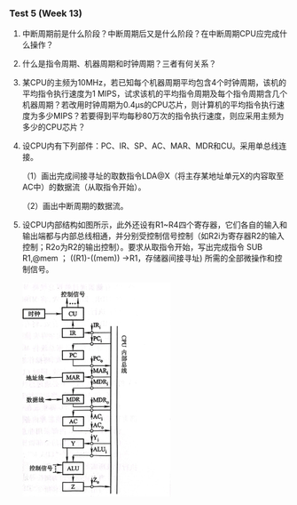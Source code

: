 ### Test 5 (Week 13)

1. 中断周期前是什么阶段？中断周期后又是什么阶段？在中断周期CPU应完成什么操作？







2. 什么是指令周期、机器周期和时钟周期？三者有何关系？







3. 某CPU的主频为10MHz，若已知每个机器周期平均包含4个时钟周期，该机的平均指令执行速度为1 MIPS，试求该机的平均指令周期及每个指令周期含几个机器周期？若改用时钟周期为0.4μs的CPU芯片，则计算机的平均指令执行速度为多少MIPS？若要得到平均每秒80万次的指令执行速度，则应采用主频为多少的CPU芯片？











4. 设CPU内有下列部件：PC、IR、SP、AC、MAR、MDR和CU。采用单总线连接。
   
   （1）画出完成间接寻址的取数指令LDA@X（将主存某地址单元X的内容取至AC中）的数据流（从取指令开始）。
   
   （2）画出中断周期的数据流。











5. 设CPU内部结构如图所示，此外还设有R1~R4四个寄存器，它们各自的输入和输出端都与内部总线相通，并分别受控制信号控制（如R2i为寄存器R2的输入控制；R2o为R2的输出控制）。要求从取指令开始，写出完成指令
   SUB R1,@mem ； ((R1)-((mem)) ->R1，存储器间接寻址)  所需的全部微操作和控制信号。

    <img title="" src="img/CPU.jpg" alt="" width="267" data-align="center">